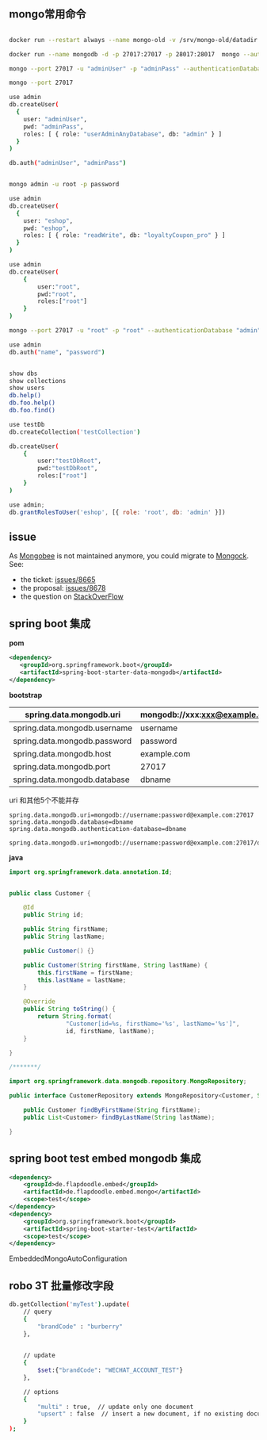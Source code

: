

## mongo常用命令


```bash

docker run --restart always --name mongo-old -v /srv/mongo-old/datadir:/data/db -d -p 27017:27017 -p 28017:28017  mongo --auth

docker run --name mongodb -d -p 27017:27017 -p 28017:28017  mongo --auth

mongo --port 27017 -u "adminUser" -p "adminPass" --authenticationDatabase "admin"

mongo --port 27017

use admin
db.createUser(
  {
    user: "adminUser",
    pwd: "adminPass",
    roles: [ { role: "userAdminAnyDatabase", db: "admin" } ]
  }
)

db.auth("adminUser", "adminPass")


mongo admin -u root -p password

use admin
db.createUser(
  {
    user: "eshop",
    pwd: "eshop",
    roles: [ { role: "readWrite", db: "loyaltyCoupon_pro" } ]
  }
)

use admin
db.createUser(
    {
        user:"root",
        pwd:"root",
        roles:["root"]
    }
)

mongo --port 27017 -u "root" -p "root" --authenticationDatabase "admin"

use admin
db.auth("name", "password")


show dbs
show collections
show users
db.help()
db.foo.help()
db.foo.find()

use testDb
db.createCollection('testCollection')

db.createUser(
    {
        user:"testDbRoot",
        pwd:"testDbRoot",
        roles:["root"]
    }
)
```



```js
use admin;
db.grantRolesToUser('eshop', [{ role: 'root', db: 'admin' }])
```



## issue

As [Mongobee](https://github.com/mongobee/mongobee/) is not maintained anymore, you could migrate to [Mongock](https://github.com/cloudyrock/mongock). See:

- the ticket: [issues/8665](https://github.com/jhipster/generator-jhipster/issues/8665)
- the proposal: [issues/8678](https://github.com/jhipster/generator-jhipster/issues/8678)
- the question on [StackOverFlow](https://stackoverflow.com/questions/49958635/mongodb-atlas-user-is-not-allowed-to-do-action-find-on-system-indexes)



## spring boot 集成

**pom**

```xml
<dependency>
   <groupId>org.springframework.boot</groupId>
   <artifactId>spring-boot-starter-data-mongodb</artifactId>
</dependency>
```



**bootstrap**

| spring.data.mongodb.uri      | mongodb://xxx:xxx@example.com/dbname |
| ---------------------------- | ------------------------------------------------------------ |
| spring.data.mongodb.username | username                                                        |
| spring.data.mongodb.password | password                                                        |
| spring.data.mongodb.host     | example.com                               |
| spring.data.mongodb.port     | 27017                                                        |
| spring.data.mongodb.database | dbname                                            |

uri 和其他5个不能并存

```properties
spring.data.mongodb.uri=mongodb://username:password@example.com:27017
spring.data.mongodb.database=dbname
spring.data.mongodb.authentication-database=dbname

spring.data.mongodb.uri=mongodb://username:password@example.com:27017/dbname
```



**java**

```java
import org.springframework.data.annotation.Id;


public class Customer {

    @Id
    public String id;

    public String firstName;
    public String lastName;

    public Customer() {}

    public Customer(String firstName, String lastName) {
        this.firstName = firstName;
        this.lastName = lastName;
    }

    @Override
    public String toString() {
        return String.format(
                "Customer[id=%s, firstName='%s', lastName='%s']",
                id, firstName, lastName);
    }

}

/*******/

import org.springframework.data.mongodb.repository.MongoRepository;

public interface CustomerRepository extends MongoRepository<Customer, String> {

    public Customer findByFirstName(String firstName);
    public List<Customer> findByLastName(String lastName);

}

```



## spring boot test embed mongodb 集成

```xml
<dependency>
    <groupId>de.flapdoodle.embed</groupId>
    <artifactId>de.flapdoodle.embed.mongo</artifactId>
    <scope>test</scope>
</dependency>
<dependency>
    <groupId>org.springframework.boot</groupId>
    <artifactId>spring-boot-starter-test</artifactId>
    <scope>test</scope>
</dependency>
```



EmbeddedMongoAutoConfiguration







## robo 3T 批量修改字段

```bash
db.getCollection('myTest').update(
	// query 
    {
        "brandCode" : "burberry"
    },
    

    // update 
    {
        $set:{"brandCode": "WECHAT_ACCOUNT_TEST"}
    },

	// options 
    {
        "multi" : true,  // update only one document 
        "upsert" : false  // insert a new document, if no existing document match the query 
    }
);
```


